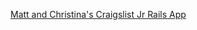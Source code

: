 <a href="https://github.com/mh120888/rails_craigslist">Matt and Christina's Craigslist Jr Rails App</a>
